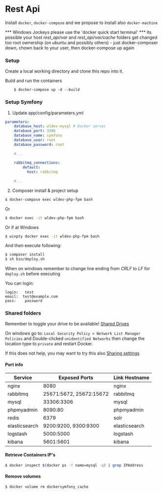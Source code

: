 Rest Api
========

Install `docker`, `docker-compose` and we propose to install also `docker-machine`

*** Windows Jockeys please use the 'docker quick start terminal'
*** its possible your host _rest_api/var_ and  _rest_api/var/cache_ folders get changed too root ownership (on ubuntu and possibly others) - just docker-composer down, chown back to your user, then docker-compose up again

### Setup ###

Create a local working directory and clone this repo into it.

Build and run the containers
```
    $ docker-compose up -d --build
``` 

### Setup Symfony ###
1. Update app/config/parameters.yml
```yml
parameters:
    database_host: wldev-mysql # Docker server
    database_port: 3306
    database_name: symfony
    database_user: root
    database_password: root
    
    #...
    
    rabbitmq_connections:
        default:
          host: rabbitmq
    
    #...        
```

2. Composer install & project setup
```bash
$ docker-compose exec wldev-php-fpm bash
```
Or
```bash
$ docker exec -it wldev-php-fpm bash
```
Or if at Windows
```bash
$ winpty docker exec -it wldev-php-fpm bash
```
And then execute following:
```bash
$ composer install
$ sh bin/deploy.sh
```
When on windows remember to change line ending from _CRLF_ to _LF_ for `deploy.sh` before executing

You can login:
```
login:   test 
email:  test@example.com 
pass:    password
```
### Shared folders ###

Remember to toggle your drive to be available! [Shared Drives](https://forums.docker.com/t/volume-mounts-in-windows-does-not-work/10693/99)

On windows go to: `Local Security Policy > Network List Manager Policies` and Double-clicked `unidentified Networks`
then change the location type to `private` and restart Docker.

If this does not help, you may want to try this also [Sharing settings](https://forums.docker.com/t/volume-mounts-in-windows-does-not-work/10693/115)

#### Port info 

| Service | Exposed Ports | Link Hostname |
| ---| --- | --- |
| nginx | 8080 | nginx |
| rabbitmq | 25671:5672, 25672:15672 | rabbitmq |
| mysql | 33306:3306 | mysql |
| phpmyadmin | 8090:80 | phpmyadmin |
| redis | 6379 | solr |
| elasticsearch | 9200:9200, 9300:9300 | elasticsearch |
| logstash | 5000:5000 | logstash |
| kibana | 5601:5601 | kibana |

#### Retrieve Containers IP's 
```bash
$ docker inspect $(docker ps -f name=mysql -q) | grep IPAddress
```

#### Remove volumes
```bash
$ docker volume rm dockersymfony_cache
```
